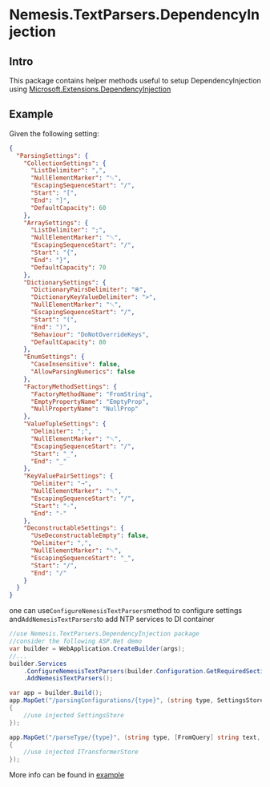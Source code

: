 ﻿# Nemesis.TextParsers.DependencyInjection

## Intro
This package contains helper methods useful to setup DependencyInjection using [Microsoft.Extensions.DependencyInjection](https://www.nuget.org/packages/Microsoft.Extensions.DependencyInjection)

## Example
Given the following setting:
```json
{  
  "ParsingSettings": {
    "CollectionSettings": {
      "ListDelimiter": ",",
      "NullElementMarker": "␀",
      "EscapingSequenceStart": "/",
      "Start": "[",
      "End": "]",
      "DefaultCapacity": 60
    },
    "ArraySettings": {
      "ListDelimiter": ";",
      "NullElementMarker": "␀",
      "EscapingSequenceStart": "/",
      "Start": "{",
      "End": "}",
      "DefaultCapacity": 70
    },
    "DictionarySettings": {
      "DictionaryPairsDelimiter": "⮿",
      "DictionaryKeyValueDelimiter": ">",
      "NullElementMarker": "␀",
      "EscapingSequenceStart": "/",
      "Start": "(",
      "End": ")",
      "Behaviour": "DoNotOverrideKeys",
      "DefaultCapacity": 80
    },
    "EnumSettings": {
      "CaseInsensitive": false,
      "AllowParsingNumerics": false
    },
    "FactoryMethodSettings": {
      "FactoryMethodName": "FromString",
      "EmptyPropertyName": "EmptyProp",
      "NullPropertyName": "NullProp"
    },
    "ValueTupleSettings": {
      "Delimiter": ";",
      "NullElementMarker": "␀",
      "EscapingSequenceStart": "/",
      "Start": "_",
      "End": "_"
    },
    "KeyValuePairSettings": {
      "Delimiter": "→",
      "NullElementMarker": "␀",
      "EscapingSequenceStart": "/",
      "Start": "-",
      "End": "-"
    },
    "DeconstructableSettings": {
      "UseDeconstructableEmpty": false,
      "Delimiter": ",",
      "NullElementMarker": "␀",
      "EscapingSequenceStart": "_",
      "Start": "/",
      "End": "/"
    }
  }
}

```

one can use`ConfigureNemesisTextParsers`method to configure settings and`AddNemesisTextParsers`to add NTP services to DI container

```csharp
//use Nemesis.TextParsers.DependencyInjection package
//consider the following ASP.Net demo
var builder = WebApplication.CreateBuilder(args);
//...
builder.Services
    .ConfigureNemesisTextParsers(builder.Configuration.GetRequiredSection("ParsingSettings"))
    .AddNemesisTextParsers();

var app = builder.Build();
app.MapGet("/parsingConfigurations/{type}", (string type, SettingsStore store) => 
{ 
    //use injected SettingsStore 
});

app.MapGet("/parseType/{type}", (string type, [FromQuery] string text, ITransformerStore transformerStore) => 
{
    //use injected ITransformerStore 
});
```

More info can be found in [example](https://github.com/nemesissoft/Nemesis.TextParsers/blob/93d7c20728f6aad665f253076f5fba9bdad6b33f/WebDemo/Program.cs#L43)